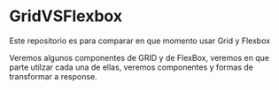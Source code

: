 # GridVSFlexbox
Este repositorio es para comparar en que momento usar Grid y Flexbox

Veremos algunos componentes de GRID y de FlexBox, veremos en que parte utilzar cada una de ellas, veremos componentes y formas de transformar a response.
